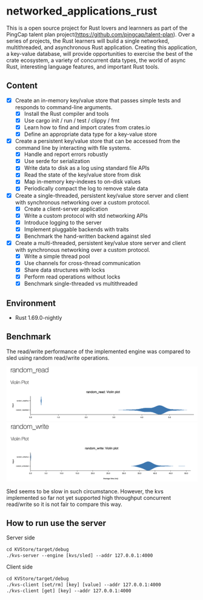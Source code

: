# networked_applications_rust
This is a open source project for Rust lovers and learnners as part of the PingCap talent plan project(https://github.com/pingcap/talent-plan). Over a series of projects, the Rust learners will  build a single networked, multithreaded, and asynchronous Rust application. Creating this application, a key-value database, will provide opportunities to exercise the best of the crate ecosystem, a variety of concurrent data types, the world of async Rust, interesting language features, and important Rust tools.

## Content

- [x] Create an in-memory key/value store that passes simple tests and responds to command-line arguments.
  - [x] Install the Rust compiler and tools
  - [x] Use cargo init / run / test / clippy / fmt
  - [x] Learn how to find and import crates from crates.io
  - [x] Define an appropriate data type for a key-value store

- [x] Create a persistent key/value store that can be accessed from the command line by interacting with file systems.
  - [x] Handle and report errors robustly
  - [x] Use serde for serialization
  - [x] Write data to disk as a log using standard file APIs
  - [x] Read the state of the key/value store from disk
  - [x] Map in-memory key-indexes to on-disk values
  - [x] Periodically compact the log to remove stale data
  
- [x] Create a single-threaded, persistent key/value store server and client with synchronous networking over a custom protocol.
  - [x] Create a client-server application
  - [x] Write a custom protocol with std networking APIs
  - [x] Introduce logging to the server
  - [x] Implement pluggable backends with traits
  - [x] Benchmark the hand-written backend against sled

- [x] Create a multi-threaded, persistent key/value store server and client with synchronous networking over a custom protocol.
  - [x] Write a simple thread pool
  - [x] Use channels for cross-thread communication
  - [x] Share data structures with locks
  - [x] Perform read operations without locks
  - [x] Benchmark single-threaded vs multithreaded

## Environment

- Rust 1.69.0-nightly

## Benchmark
The read/write performance of the implemented engine was compared to sled using random read/write operations.

<img src="KVStore/img/random_read.png" alt="Alt text" title="Random read">

<img src="KVStore/img/random_write.png" alt="Alt text" title="Random write">

Sled seems to be slow in such circumstance. However, the kvs implemented so far not yet supported high throughput concurrent read/write so it is not fair to compare this way.

## How to run use the server

Server side
```
cd KVStore/target/debug
./kvs-server --engine [kvs/sled] --addr 127.0.0.1:4000
```

Client side
```
cd KVStore/target/debug
./kvs-client [set/rm] [key] [value] --addr 127.0.0.1:4000
./kvs-client [get] [key] --addr 127.0.0.1:4000
```



